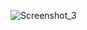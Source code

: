 
![Screenshot_3](https://github.com/Florin1616/University-Projects/assets/115114026/cc26c9d6-c759-4197-8ec6-259dd7602a61)
